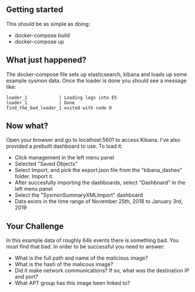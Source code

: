 ## Getting started
This should be as simple as doing:
- docker-compose build
- docker-compose up

## What just happened?
The docker-compose file sets up elasticsearch, kibana and loads up some example sysmon data.  Once the loader is done you should see a message like:
```
loader_1            | Loading logs into ES
loader_1            | Done
find_the_bad_loader_1 exited with code 0
```

## Now what?
Open your browser and go to localhost:5601 to access Kibana.  I've also provided a prebuilt dashboard to use. To load it:
- Click management in the left menu panel
- Selected "Saved Objects"
- Select Import, and pick the export.json file from the "kibana_dashes" folder.  Import it.
- After succesfully importing the dashboards, select "Dashboard" in the left menu panel
- Select the "SysmonSummaryXMLImport" dashboard
- Data exists in the time range of November 25th, 2018 to January 3rd, 2019

## Your Challenge
In this example data of roughly 64k events there is something bad.  You must find that bad.  In order to be successful you need to answer:
- What is the full path and name of the malicious image?
- What is the hash of the malicous image?
- Did it make network communications?  If so, what was the destination IP and port?
- What APT group has this image been linked to?
